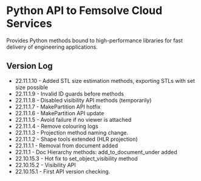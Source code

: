 # Python API to Femsolve Cloud Services
Provides Python methods bound to high-performance libraries for fast delivery of engineering applications.

## Version Log
- 22.11.1.10 - Added STL size estimation methods, exporting STLs with set size possible
- 22.11.1.9  - Invalid ID guards before methods
- 22.11.1.8  - Disabled visibility API methods (temporarily)
- 22.11.1.7  - MakePartition API hotfix
- 22.11.1.6  - MakePartition API update
- 22.11.1.5  - Avoid failure if no viewer is attached
- 22.11.1.4  - Remove colouring logs
- 22.11.1.3  - Projection method naming change.
- 22.11.1.2  - Shape tools extended (HLR projection)
- 22.11.1.1  - Removal from document added 
- 22.11.1    - Doc Hierarchy methods: add_to_document_under added
- 22.10.15.3 - Hot fix to set_object_visibility method
- 22.10.15.2 - Visibility API
- 22.10.15.1 - First API version checking.
